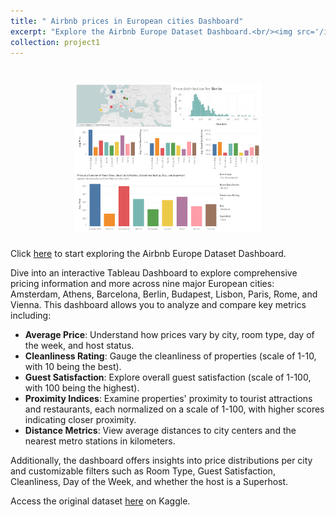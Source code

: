 ```yaml
---
title: " Airbnb prices in European cities Dashboard"
excerpt: "Explore the Airbnb Europe Dataset Dashboard.<br/><img src='/images/dashboard-airbnb.png' width="50"/>"
collection: project1
---
```


<h1 align="center">
<img src="/images/dashboard-airbnb.png" alt="drawing" width="300"/>
</h1>

Click [here](https://public.tableau.com/views/AirbnbEuropeanCities/Dashboard12) to start exploring the Airbnb Europe Dataset Dashboard.

Dive into an interactive Tableau Dashboard to explore comprehensive pricing information and more across nine major European cities: Amsterdam, Athens, Barcelona, Berlin, Budapest, Lisbon, Paris, Rome, and Vienna. This dashboard allows you to analyze and compare key metrics including:

- **Average Price**: Understand how prices vary by city, room type, day of the week, and host status.
- **Cleanliness Rating**: Gauge the cleanliness of properties (scale of 1-10, with 10 being the best).
- **Guest Satisfaction**: Explore overall guest satisfaction (scale of 1-100, with 100 being the highest).
- **Proximity Indices**: Examine properties' proximity to tourist attractions and restaurants, each normalized on a scale of 1-100, with higher scores indicating closer proximity.
- **Distance Metrics**: View average distances to city centers and the nearest metro stations in kilometers.

Additionally, the dashboard offers insights into price distributions per city and customizable filters such as Room Type, Guest Satisfaction, Cleanliness, Day of the Week, and whether the host is a Superhost.

Access the original dataset [here](https://www.kaggle.com/datasets/dipeshkhemani/airbnb-cleaned-europe-dataset/data) on Kaggle.
